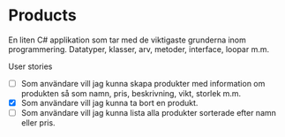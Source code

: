 # Products
En liten C# applikation som tar med de viktigaste grunderna inom programmering. Datatyper, klasser, arv, metoder, interface, loopar m.m.

User stories

- [ ] Som användare vill jag kunna skapa produkter med information om produkten så som namn, pris, beskrivning, vikt, storlek m.m.
- [x] Som användare vill jag kunna ta bort en produkt.
- [ ] Som användare vill jag kunna lista alla produkter sorterade efter namn eller pris.
